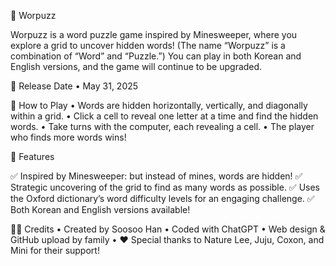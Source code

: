 🧩 Worpuzz

Worpuzz is a word puzzle game inspired by Minesweeper, where you explore a grid to uncover hidden words!
(The name “Worpuzz” is a combination of “Word” and “Puzzle.”)
You can play in both Korean and English versions, and the game will continue to be upgraded.

📅 Release Date
	•	May 31, 2025

🔎 How to Play
	•	Words are hidden horizontally, vertically, and diagonally within a grid.
	•	Click a cell to reveal one letter at a time and find the hidden words.
	•	Take turns with the computer, each revealing a cell.
	•	The player who finds more words wins!

🎯 Features

✅ Inspired by Minesweeper: but instead of mines, words are hidden!
✅ Strategic uncovering of the grid to find as many words as possible.
✅ Uses the Oxford dictionary’s word difficulty levels for an engaging challenge.
✅ Both Korean and English versions available!

👨‍💻 Credits
	•	Created by Soosoo Han
	•	Coded with ChatGPT
	•	Web design & GitHub upload by family
	•	❤️ Special thanks to Nature Lee, Juju, Coxon, and Mini for their support!
